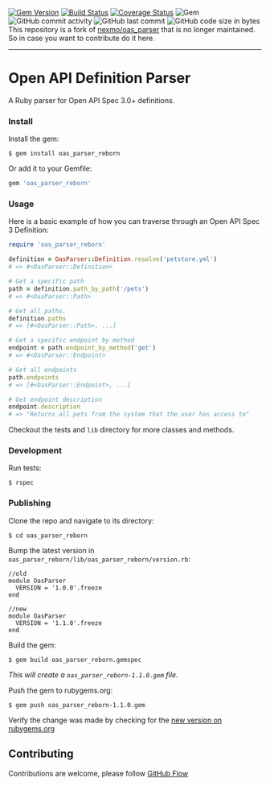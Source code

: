 
[![Gem Version](https://badge.fury.io/rb/oas_parser_reborn.svg)](https://rubygems.org/gems/oas_parser_reborn)
[![Build Status](https://travis-ci.com/MarioRuiz/oas_parser_reborn.svg?branch=master)](https://github.com/MarioRuiz/oas_parser_reborn)
[![Coverage Status](https://coveralls.io/repos/github/MarioRuiz/oas_parser_reborn/badge.svg?branch=master)](https://coveralls.io/github/MarioRuiz/oas_parser_reborn?branch=master)
![Gem](https://img.shields.io/gem/dt/oas_parser_reborn)
![GitHub commit activity](https://img.shields.io/github/commit-activity/y/MarioRuiz/oas_parser_reborn)
![GitHub last commit](https://img.shields.io/github/last-commit/MarioRuiz/oas_parser_reborn)
![GitHub code size in bytes](https://img.shields.io/github/languages/code-size/MarioRuiz/oas_parser_reborn)  
This repository is a fork of [nexmo/oas_parser](nexmo/oas_parser) that is no longer maintained. So in case you want to contribute do it here.

---

# Open API Definition Parser

A Ruby parser for Open API Spec 3.0+ definitions.

### Install

Install the gem:

```
$ gem install oas_parser_reborn
```

Or add it to your Gemfile:

```ruby
gem 'oas_parser_reborn'
```

### Usage

Here is a basic example of how you can traverse through an Open API Spec 3 Definition:

```ruby
require 'oas_parser_reborn'

definition = OasParser::Definition.resolve('petstore.yml')
# => #<OasParser::Definition>

# Get a specific path
path = definition.path_by_path('/pets')
# => #<OasParser::Path>

# Get all paths.
definition.paths
# => [#<OasParser::Path>, ...]

# Get a specific endpoint by method
endpoint = path.endpoint_by_method('get')
# => #<OasParser::Endpoint>

# Get all endpoints
path.endpoints
# => [#<OasParser::Endpoint>, ...]

# Get endpoint description
endpoint.description
# => "Returns all pets from the system that the user has access to"
```

Checkout the tests and `lib` directory for more classes and methods.

### Development

Run tests:

```
$ rspec
```

### Publishing

Clone the repo and navigate to its directory:

```
$ cd oas_parser_reborn
```

Bump the latest version in `oas_parser_reborn/lib/oas_parser_reborn/version.rb`:

```
//old
module OasParser
  VERSION = '1.0.0'.freeze
end

//new
module OasParser
  VERSION = '1.1.0'.freeze
end
```

Build the gem:

```
$ gem build oas_parser_reborn.gemspec
```

_This will create a `oas_parser_reborn-1.1.0.gem` file._

Push the gem to rubygems.org:

```
$ gem push oas_parser_reborn-1.1.0.gem
```

Verify the change was made by checking for the [new version on rubygems.org](https://rubygems.org/gems/oas_parser_reborn)



## Contributing

Contributions are welcome, please follow [GitHub Flow](https://guides.github.com/introduction/flow/index.html)
